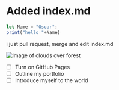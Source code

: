 # Added index.md



``` javascript
let Name = "Oscar";
print("hello "+Name)
```


i just pull request, merge and edit index.md

![Image of clouds over forest](https://images.pexels.com/photos/20522479/pexels-photo-20522479/free-photo-of-clouds-over-forest-in-black-and-white.jpeg?auto=compress&cs=tinysrgb&w=1260&h=750&dpr=1)



- [ ] Turn on GitHub Pages
- [ ] Outline my portfolio
- [ ] Introduce myself to the world
